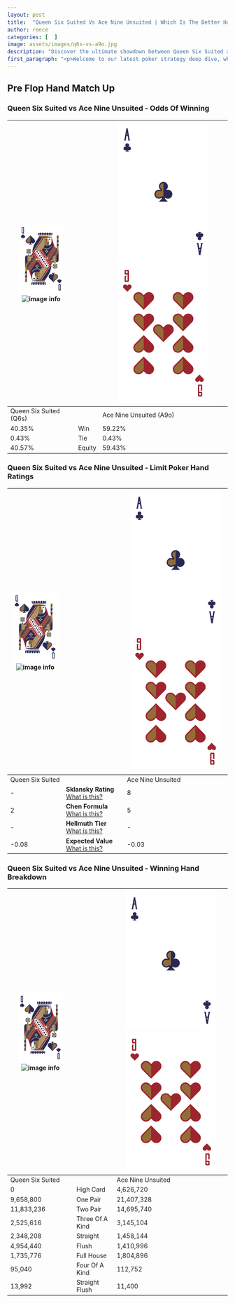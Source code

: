 ```yaml
---
layout: post
title:  "Queen Six Suited Vs Ace Nine Unsuited | Which Is The Better Hand In Poker? A Complete Guide"
author: reece
categories: [  ]
image: assets/images/q6s-vs-a9o.jpg
description: "Discover the ultimate showdown between Queen Six Suited and Ace Nine Unsuited in poker! Uncover the odds, strategies, and scenarios where one hand triumphs over the other. Get ready to up your poker game with this thrilling analysis."
first_paragraph: "<p>Welcome to our latest poker strategy deep dive, where we're pitting two distinct hands against each other in a high-stakes showdown: Queen Six Suited vs Ace Nine Unsuited.</p><p>In the dynamic world of poker, every decision counts, and knowing which hand holds the upper hand is key to your success at the table.</p><p>In this article, we'll dissect these two hands, explore the scenarios where one dominates the other, and equip you with the knowledge to make strategic choices that can tip the odds in your favor.</p><p>Get ready to unravel the intriguing dynamics of these poker hands and elevate your game to new heights.</p>"
---
```




[comment]: # (sp0)

## Pre Flop Hand Match Up

<div class="table hand-ratings" markdown="1"> 



### Queen Six Suited vs Ace Nine Unsuited - Odds Of Winning


    
| ![image info](assets/images/hand1/Q.png) ![image info](assets/images/hand1/6s.png) |  | ![image info](assets/images/hand2/A.png) ![image info](assets/images/hand2/9o.png) |
| -------- | -------- | -------- |
| Queen Six Suited (Q6s) |  | Ace Nine Unsuited (A9o) |
| 40.35% | Win | 59.22% |
| 0.43% | Tie | 0.43% |
| 40.57% | Equity | 59.43% |




[comment]: # (sp1)



### Queen Six Suited vs Ace Nine Unsuited - Limit Poker Hand Ratings


    
| ![image info](assets/images/hand1/Q.png) ![image info](assets/images/hand1/6s.png) |  | ![image info](assets/images/hand2/A.png) ![image info](assets/images/hand2/9o.png) |
| -------- | -------- | -------- |
| Queen Six Suited |  | Ace Nine Unsuited |
| - | **Sklansky Rating** [What is this?](/sklansky-rating-explained) | 8 |
| 2 | **Chen Formula** [What is this?](/chen-formula-explained) | 5 |
| - | **Hellmuth Tier** [What is this?](/Hellmuth-tier-explained) | - |
| -0.08 | **Expected Value** [What is this?](/expected-value-explained) | -0.03 |




[comment]: # (sp2)



### Queen Six Suited vs Ace Nine Unsuited - Winning Hand Breakdown


    
| ![image info](assets/images/hand1/Q.png) ![image info](assets/images/hand1/6s.png) |  | ![image info](assets/images/hand2/A.png) ![image info](assets/images/hand2/9o.png) |
| -------- | -------- | -------- |
| Queen Six Suited |  | Ace Nine Unsuited |
| 0 | High Card | 4,626,720 |
| 9,658,800 | One Pair | 21,407,328 |
| 11,833,236 | Two Pair | 14,695,740 |
| 2,525,616 | Three Of A Kind | 3,145,104 |
| 2,348,208 | Straight | 1,458,144 |
| 4,954,440 | Flush | 1,410,996 |
| 1,735,776 | Full House | 1,804,896 |
| 95,040 | Four Of A Kind | 112,752 |
| 13,992 | Straight Flush | 11,400 |




[comment]: # (sp3)



</div>

[comment]: # (sp4)



[comment]: # (sp5)

